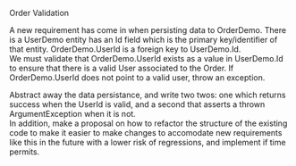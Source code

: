Order Validation

A new requirement has come in when persisting data to OrderDemo. There is a UserDemo entity has an Id field which is the primary key/identifier of that entity.  OrderDemo.UserId is a foreign key to UserDemo.Id.  
We must validate that OrderDemo.UserId exists as a value in UserDemo.Id to ensure that there is a valid User associated to the Order.  If OrderDemo.UserId does not point to a valid user, throw an exception.

Abstract away the data persistance, and write two twos: one which returns success when the UserId is valid, and a second that asserts a thrown ArgumentException when it is not.  
In addition, make a proposal on how to refactor the structure of the existing code to make it easier to make changes to accomodate new requirements like this in the future with a lower risk of regressions, and implement if time permits.
